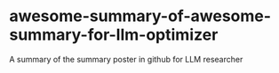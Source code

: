 # awesome-summary-of-awesome-summary-for-llm-optimizer
A summary of the summary poster in github for LLM researcher
